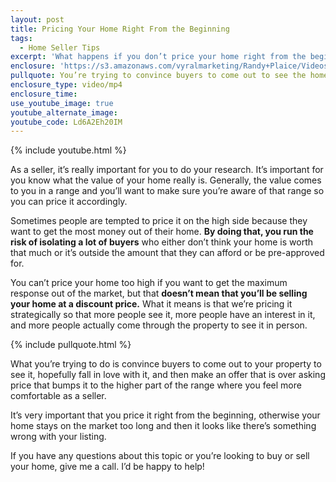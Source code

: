 ```yaml
---
layout: post
title: Pricing Your Home Right From the Beginning
tags:
  - Home Seller Tips
excerpt: 'What happens if you don’t price your home right from the beginning? In this market, it could cost you.'
enclosure: 'https://s3.amazonaws.com/vyralmarketing/Randy+Plaice/Videos/2017/Pricing+Your+Home+Right+From+the+Beginning+-+Santa+Clarita+Real+Estate+Agent.mp4'
pullquote: You’re trying to convince buyers to come out to see the home.
enclosure_type: video/mp4
enclosure_time:
use_youtube_image: true
youtube_alternate_image:
youtube_code: Ld6A2Eh20IM
---
```



{% include youtube.html %}

As a seller, it’s really important for you to do your research. It’s important for you know what the value of your home really is. Generally, the value comes to you in a range and you’ll want to make sure you’re aware of that range so you can price it accordingly.

Sometimes people are tempted to price it on the high side because they want to get the most money out of their home. **By doing that, you run the risk of isolating a lot of buyers** who either don’t think your home is worth that much or it’s outside the amount that they can afford or be pre-approved for.&nbsp;

You can’t price your home too high if you want to get the maximum response out of the market, but that **doesn’t mean that you’ll be selling your home at a discount price.** What it means is that we’re pricing it strategically so that more people see it, more people have an interest in it, and more people actually come through the property to see it in person.

{% include pullquote.html %}

What you’re trying to do is convince buyers to come out to your property to see it, hopefully fall in love with it, and then make an offer that is over asking price that bumps it to the higher part of the range where you feel more comfortable as a seller.&nbsp;

It’s very important that you price it right from the beginning, otherwise your home stays on the market too long and then it looks like there’s something wrong with your listing.&nbsp;

If you have any questions about this topic or you’re looking to buy or sell your home, give me a call. I’d be happy to help!
<br>&nbsp;